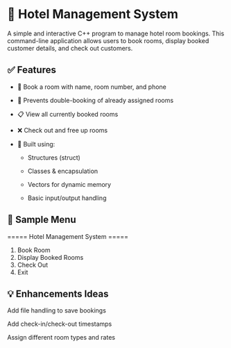 # 🏨 Hotel Management System
A simple and interactive C++ program to manage hotel room bookings. This command-line application allows users to book rooms, display booked customer details, and check out customers.

## ✅ Features
- 📌 Book a room with name, room number, and phone

- 🔎 Prevents double-booking of already assigned rooms

- 📋 View all currently booked rooms

- ❌ Check out and free up rooms

- 🧠 Built using:

   - Structures (struct)

   - Classes & encapsulation

   - Vectors for dynamic memory

   - Basic input/output handling

## 🧪 Sample Menu
===== Hotel Management System =====
1. Book Room
2. Display Booked Rooms
3. Check Out
4. Exit


## 💡 Enhancements Ideas
Add file handling to save bookings

Add check-in/check-out timestamps

Assign different room types and rates

